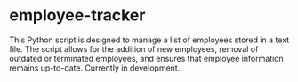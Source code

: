 # employee-tracker
This Python script is designed to manage a list of employees stored in a text file. The script allows for the addition of new employees, removal of outdated or terminated employees, and ensures that employee information remains up-to-date.
Currently in development.
